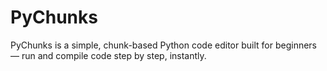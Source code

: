 # PyChunks
PyChunks is a simple, chunk-based Python code editor built for beginners — run and compile code step by step, instantly.
